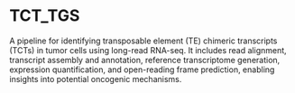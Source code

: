 # TCT_TGS
A pipeline for identifying transposable element (TE) chimeric transcripts (TCTs) in tumor cells using long-read RNA-seq. It includes read alignment, transcript assembly and annotation, reference transcriptome generation, expression quantification, and open-reading frame prediction, enabling insights into potential oncogenic mechanisms.
